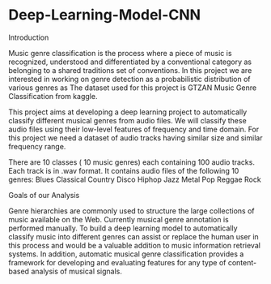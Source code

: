 # Deep-Learning-Model-CNN

Introduction 

Music genre classification is the process where a piece of music is recognized, understood and differentiated by a conventional category as belonging to a shared traditions set of conventions. In this project we are interested in working on genre detection as a probabilistic distribution of various genres as The dataset used for this project is GTZAN Music Genre Classification from kaggle.

This project aims at developing a deep learning project to automatically classify different musical genres from audio files. We will classify these audio files using their low-level features of frequency and time domain. For this project we need a dataset of audio tracks having similar size and similar frequency range.

There are 10 classes ( 10 music genres) each containing 100 audio tracks. Each track is in .wav format. It contains audio files of the following 10 genres:
Blues
Classical
Country
Disco
Hiphop
Jazz
Metal
Pop
Reggae
Rock

Goals of our Analysis

Genre hierarchies are commonly used to structure the large collections of music available on the Web. Currently musical genre annotation is performed manually. 
To build a deep learning model to  automatically classify music into different genres can assist or replace the human user in this process and would be a valuable addition to music information retrieval systems. 
In addition, automatic musical genre classification provides a framework for developing and evaluating features for any type of content-based analysis of musical signals. 
